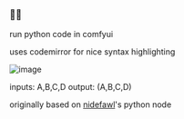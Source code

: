 ### 🐍🤠

run python code in comfyui

uses codemirror for nice syntax highlighting

![image](https://github.com/user-attachments/assets/3ff43981-ba18-4966-81ed-bf57d1388475)

inputs: A,B,C,D
output: (A,B,C,D)

originally based on [nidefawl](https://github.com/nidefawl/ComfyUI-nidefawl)'s python node
